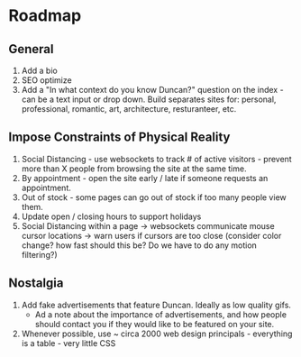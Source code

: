 # Roadmap

## General

1. Add a bio
2. SEO optimize
3. Add a "In what context do you know Duncan?" question on the index - can be a text input or drop down. Build separates sites for: personal, professional, romantic, art, architecture, resturanteer, etc.

## Impose Constraints of Physical Reality

1. Social Distancing - use websockets to track # of active visitors - prevent more than X people from browsing the site at the same time.
2. By appointment - open the site early / late if someone requests an appointment.
3. Out of stock - some pages can go out of stock if too many people view them.
4. Update open / closing hours to support holidays
5. Social Distancing within a page -> websockets communicate mouse cursor locations -> warn users if cursors are too close (consider color change? how fast should this be? Do we have to do any motion filtering?)

## Nostalgia

1. Add fake advertisements that feature Duncan. Ideally as low quality gifs.
    - Ad a note about the importance of advertisements, and how people should contact you if they would like to be featured on your site.
2. Whenever possible, use ~ circa 2000 web design principals - everything is a table - very little CSS
